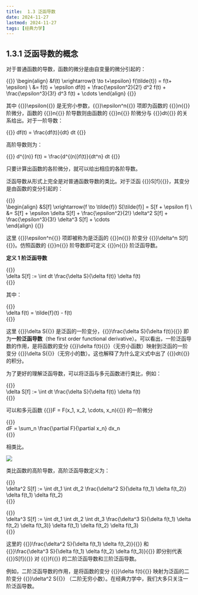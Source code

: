 ```yaml
---
title:  1.3 泛函导数
date: 2024-11-27
lastmod: 2024-11-27
tags: [经典力学]
---
```


## 1.3.1 泛函导数的概念

对于普通函数的导数，函数的微分是由自变量的微分引起的：

{{<latex display="true">}}
\begin{align}
&f(t) \xrightarrow{t \to t+\epsilon} f(\tilde{t}) = f(t+ \epsilon) \\
&= f(t) + \epsilon df(t) + \frac{\epsilon^2}{2!} d^2 f(t) + \frac{\epsilon^3}{3!} d^3 f(t) + \cdots
\end{align}
{{</latex>}}

其中 {{<latex display="false">}}\epsilon{{</latex>}} 是无穷小参数，{{<latex display="false">}}\epsilon^n{{</latex>}} 项即为函数的 {{<latex display="false">}}n{{</latex>}} 阶微分，函数的 {{<latex display="false">}}n{{</latex>}} 阶导数则由函数的 {{<latex display="false">}}n{{</latex>}} 阶微分与 {{<latex display="false">}}dt{{</latex>}} 的关系给出。对于一阶导数：

{{<latex display="true">}}
df(t) = \frac{df(t)}{dt} dt
{{</latex>}}

高阶导数则为：

{{<latex display="true">}}
d^{(n)} f(t) = \frac{d^{(n)}f(t)}{dt^n} dt
{{</latex>}}

只要计算出函数的各阶微分，就可以给出相应的各阶导数。

泛函导数从形式上完全是对普通函数导数的类比。对于泛函 {{<latex display="false">}}S[f]{{</latex>}}，其变分是由函数的变分引起的：

{{<latex display="true">}}  
\begin{align}
&S[f] \xrightarrow{f \to \tilde{f}} S[\tilde{f}] = S[f + \epsilon f] \\  
&= S[f] + \epsilon \delta S[f] + \frac{\epsilon^2}{2!} \delta^2 S[f] + \frac{\epsilon^3}{3!} \delta^3 S[f] + \cdots  
\end{align}
{{</latex>}}

这里 {{<latex display="false">}}\epsilon^n{{</latex>}} 项即被称为是泛函的 {{<latex display="false">}}n{{</latex>}} 阶变分 {{<latex display="false">}}\delta^n S[f]{{</latex>}}。仿照函数的 {{<latex display="false">}}n{{</latex>}} 阶导数即可定义 {{<latex display="false">}}n{{</latex>}} 阶泛函导数。

**定义 1 阶泛函导数**

{{<latex display="true">}}  
\delta S[f] := \int dt \frac{\delta S}{\delta f(t)} \delta f(t)  
{{</latex>}}

其中：

{{<latex display="true">}}  
\delta f(t) = \tilde{f}(t) - f(t)  
{{</latex>}}

这里 {{<latex display="false">}}\delta S{{</latex>}} 是泛函的一阶变分，{{<latex display="false">}}\frac{\delta S}{\delta f(t)}{{</latex>}} 即为**一阶泛函导数**（the first order functional derivative）。可以看出，一阶泛函导数的作用，是将函数的变分 {{<latex display="false">}}\delta f(t){{</latex>}}（无穷小函数）映射到泛函的一阶变分 {{<latex display="false">}}\delta S{{</latex>}}（无穷小的数）。这也解释了为什么定义式中出了 {{<latex display="false">}}dt{{</latex>}} 的积分。

为了更好的理解泛函导数，可以将泛函与多元函数进行类比，例如：

{{<latex display="true">}}  
\delta S[f] := \int dt \frac{\delta S}{\delta f(t)} \delta f(t)  
{{</latex>}}

可以和多元函数 {{<latex display="false">}}F = F(x_1, x_2, \cdots, x_n){{</latex>}} 的一阶微分

{{<latex display="true">}}  
dF = \sum_n \frac{\partial F}{\partial x_n} dx_n  
{{</latex>}}

相类比。

![](/1.png)

类比函数的高阶导数，高阶泛函导数定义为：

{{<latex display="true">}}  
\delta^2 S[f] := \int dt_1 \int dt_2 \frac{\delta^2 S}{\delta f(t_1) \delta f(t_2)} \delta f(t_1) \delta f(t_2)  
{{</latex>}}

{{<latex display="true">}}  
\delta^3 S[f] := \int dt_1 \int dt_2 \int dt_3 \frac{\delta^3 S}{\delta f(t_1) \delta f(t_2) \delta f(t_3)} \delta f(t_1) \delta f(t_2) \delta f(t_3)  
{{</latex>}}

这里的 {{<latex display="false">}}\frac{\delta^2 S}{\delta f(t_1) \delta f(t_2)}{{</latex>}} 和 {{<latex display="false">}}\frac{\delta^3 S}{\delta f(t_1) \delta f(t_2) \delta f(t_3)}{{</latex>}} 
即分别代表 {{<latex display="false">}}S[f]{{</latex>}} 对 {{<latex display="false">}}f{{</latex>}} 的二阶泛函导数和三阶泛函导数。

例如，二阶泛函导数的作用，是将函数的变分 {{<latex display="false">}}\delta f(t){{</latex>}} 映射为泛函的二阶变分 {{<latex display="false">}}\delta^2 S{{</latex>}} 
（二阶无穷小数）。在经典力学中，我们大多只关注一阶泛函导数。

